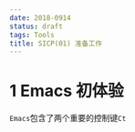 ```yaml
---
date: 2018-0914
status: draft
tags: Tools
title: SICP(01) 准备工作
---
```

# 1 Emacs 初体验
`Emacs`包含了两个重要的控制键`Ct`